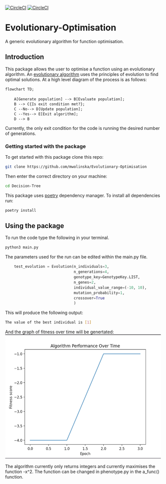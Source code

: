 [![CircleCI](https://dl.circleci.com/status-badge/img/gh/mwolinska/Evolutionary-Optimisation/tree/main.svg?style=svg)](https://dl.circleci.com/status-badge/redirect/gh/mwolinska/Evolutionary-Optimisation/tree/main)
[![CircleCI](https://dl.circleci.com/status-badge/img/gh/mwolinska/Evolutionary-Optimisation/tree/main.svg?style=shield)](https://dl.circleci.com/status-badge/redirect/gh/mwolinska/Evolutionary-Optimisation/tree/main)

# Evolutionary-Optimisation
A generic evolutionary algorithm for function optimisation.

## Introduction
This package allows the user to optimise a function using an evolutionary algorithm.
An [evolutionary algorithm](https://en.wikipedia.org/wiki/Evolutionary_algorithm) uses the principles of evolution to find optimal solutions.
At a high level diagram of the process is as follows:

```mermaid
flowchart TD;

    A[Generate population] --> B[Evaluate population];
    B --> C{Is exit condition met?};
    C --No--> D[Update population];
    C --Yes--> E[Exit algorithm];
    D --> B
```

Currently, the only exit condition for the code is running the desired
number of generations.

### Getting started with the package
To get started with this package clone this repo:

```bash
git clone https://github.com/mwolinska/Evolutionary-Optimisation
```
Then enter the correct directory on your machine:
```bash
cd Decision-Tree
```
This package uses [poetry](https://python-poetry.org) dependency manager. 
To install all dependencies run:

```bash
poetry install
```

## Using the package
To run the code type the following in your terminal.
```bash
python3 main.py
```
The parameters used for the run can be edited within the main.py file.
```python
    test_evolution = Evolution(n_individuals=3,
                               n_generations=4,
                               genotype_key=GenotypeKey.LIST,
                               n_genes=2,
                               individual_value_range=(-10, 10),
                               mutation_probability=1,
                               crossover=True
                               )

```

This will produce the following output:
```bash
The value of the best individual is [1]
```

And the graph of fitness over time will be genertated:
<img src="./Images/sample_evolution_over_time.png" height="400">

The algorithm currently only returns integers and currently maximises the function -x^2.
The function can be changed in phenotype.py in the a_func() function.
